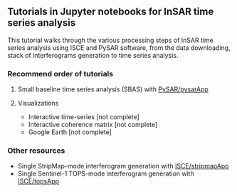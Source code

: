 ## Tutorials in Jupyter notebooks for InSAR time series analysis

This tutorial walks through the various processing steps of InSAR time series analysis using ISCE and PySAR software, from the data downloading, stack of interferograms generation to time series analysis.

### Recommend order of tutorials    

1. Small baseline time series analysis (SBAS) with [PySAR/pysarApp](https://nbviewer.jupyter.org/github/yunjunz/PySAR/blob/Notebook/docs/Notebooks/pysarApp.ipynb)

2. Visualizations
   - Interactive time-series [not complete]
   - Interactive coherence matrix [not complete]
   - Google Earth [not complete]
   
### Other resources

+ Single StripMap-mode interferogram generation with [ISCE/stripmapApp](https://nbviewer.jupyter.org/github/isce-framework/isce2-docs/blob/master/Notebooks/Stripmap/stripmapApp.ipynb)
+ Single Sentinel-1 TOPS-mode interferogram generation with [ISCE/topsApp](https://nbviewer.jupyter.org/github/isce-framework/isce2-docs/blob/master/Notebooks/TOPS/Tops.ipynb)
